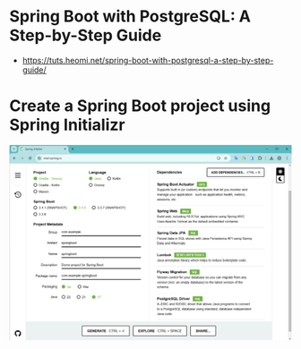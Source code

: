#  Spring Boot with PostgreSQL: A Step-by-Step Guide
* https://tuts.heomi.net/spring-boot-with-postgresql-a-step-by-step-guide/

# Create a Spring Boot project using Spring Initializr

![spring-initializr](./images/spring-boot-rest-api-postgresql-initializr.png)